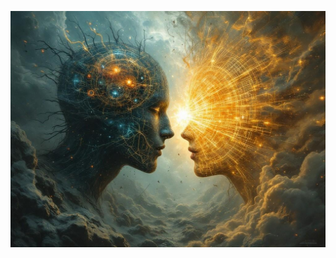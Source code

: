 ![The battle between The Dream Keeper's natural consciousness and Pattern Thought, where organic mental processes meet cold mathematical precision in a mindscape divided between chaos and calculated existence. Style: Dynamic mental scene with contrasting elements of natural thought and artificial perfection.](illustration_caption_2.jpeg)
